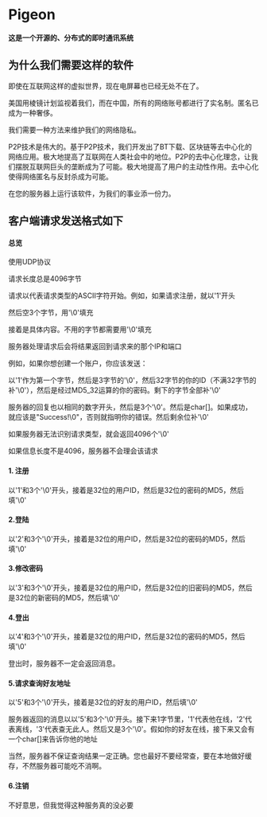 # Pigeon

**这是一个开源的、分布式的即时通讯系统**

## 为什么我们需要这样的软件

即使在互联网这样的虚拟世界，现在电屏幕也已经无处不在了。

美国用棱镜计划监视着我们，而在中国，所有的网络账号都进行了实名制。匿名已成为一种奢侈。

我们需要一种方法来维护我们的网络隐私。

P2P技术是伟大的。基于P2P技术，我们开发出了BT下载、区块链等去中心化的网络应用。极大地提高了互联网在人类社会中的地位。P2P的去中心化理念，让我们摆脱互联网巨头的垄断成为了可能。极大地提高了用户的主动性作用。去中心化使得网络匿名与反封杀成为可能。

在您的服务器上运行该软件，为我们的事业添一份力。

## 客户端请求发送格式如下

#### 总览

使用UDP协议

请求长度总是4096字节

请求以代表请求类型的ASCII字符开始。例如，如果请求注册，就以'1'开头

然后空3个字节，用'\0'填充

接着是具体内容。不用的字节都需要用'\0'填充

服务器处理请求后会将结果返回到请求来的那个IP和端口

例如，如果你想创建一个账户，你应该发送：

以'1'作为第一个字节，然后是3字节的'\0'，然后32字节的你的ID（不满32字节的补'\0'），然后是经过MD5_32运算的你的密码。剩下的字节全部补'\0'

服务器的回复也以相同的数字开头，然后是3个'\0'。然后是char[]。如果成功，就应该是"Success!\0"，否则就指明你的错误。然后剩余位补'\0'

如果服务器无法识别请求类型，就会返回4096个'\0'

如果信息长度不是4096，服务器不会理会该请求

#### 1. 注册

以'1'和3个'\0'开头，接着是32位的用户ID，然后是32位的密码的MD5，然后填'\0'

#### 2.登陆

以'2'和3个'\0'开头，接着是32位的用户ID，然后是32位的密码的MD5，然后填'\0'

#### 3.修改密码

以'3'和3个'\0'开头，接着是32位的用户ID，然后是32位的旧密码的MD5，然后是32位的新密码的MD5，然后填'\0'

#### 4.登出

以'4'和3个'\0'开头，接着是32位的用户ID，然后是32位的密码的MD5，然后填'\0'

登出时，服务器不一定会返回消息。

#### 5.请求查询好友地址 

以'5'和3个'\0'开头，接着是32位的好友的用户ID，然后填'\0'

服务器返回的消息以以'5'和3个'\0'开头。接下来1字节里，'1'代表他在线，'2'代表离线，'3'代表查无此人。然后又是3个'\0'。假如你的好友在线，接下来又会有一个char[]来告诉你他的地址

当然，服务器不保证查询结果一定正确。您也最好不要经常查，要在本地做好缓存，不然服务器可能吃不消啊。

#### 6.注销

不好意思，但我觉得这种服务真的没必要